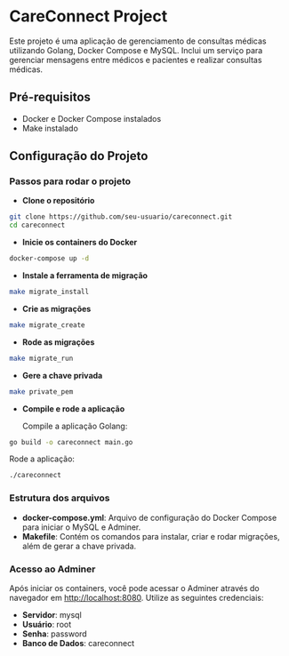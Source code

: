 # CareConnect Project

Este projeto é uma aplicação de gerenciamento de consultas médicas utilizando Golang, Docker Compose e MySQL. Inclui um serviço para gerenciar mensagens entre médicos e pacientes e realizar consultas médicas.

## Pré-requisitos

- Docker e Docker Compose instalados
- Make instalado

## Configuração do Projeto

### Passos para rodar o projeto

- **Clone o repositório**

```sh
git clone https://github.com/seu-usuario/careconnect.git
cd careconnect
```

- **Inicie os containers do Docker**

```sh
docker-compose up -d
```

- **Instale a ferramenta de migração**

```sh
make migrate_install
```

- **Crie as migrações**

```sh
make migrate_create
```

- **Rode as migrações**

```sh
make migrate_run
```

- **Gere a chave privada**

```sh
make private_pem
```

- **Compile e rode a aplicação**

  Compile a aplicação Golang:

```sh
go build -o careconnect main.go
```

Rode a aplicação:

```sh
./careconnect
```

### Estrutura dos arquivos

- **docker-compose.yml**: Arquivo de configuração do Docker Compose para iniciar o MySQL e Adminer.
- **Makefile**: Contém os comandos para instalar, criar e rodar migrações, além de gerar a chave privada.

### Acesso ao Adminer

Após iniciar os containers, você pode acessar o Adminer através do navegador em [http://localhost:8080](http://localhost:8080). Utilize as seguintes credenciais:

- **Servidor**: mysql
- **Usuário**: root
- **Senha**: password
- **Banco de Dados**: careconnect
